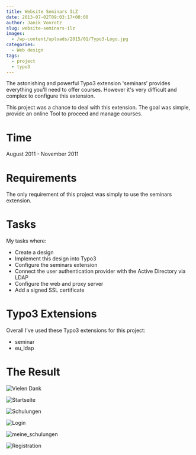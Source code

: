 ```yaml
---
title: Website Seminars ILZ
date: 2013-07-02T09:03:17+00:00
author: Janik Vonrotz
slug: website-seminars-ilz
images:
  - /wp-content/uploads/2015/01/Typo3-Logo.jpg
categories:
  - Web design
tags:
  - project
  - typo3
---
```

The astonishing and powerful Typo3 extension 'seminars' provides everything you'll need to offer courses. However it's very difficult and complex to configure this extension.

This project was a chance to deal with this extension. The goal was simple, provide an online Tool to proceed and manage courses.
<!--more-->
# Time

August 2011 - November 2011

# Requirements

The only requirement of this project was simply to use the seminars extension.

# Tasks

My tasks where:

* Create a design
* Implement this design into Typo3
* Configure the seminars extension
* Connect the user authentication provider with the Active Directory via LDAP
* Configure the web and proxy server
* Add a signed SSL certificate


# Typo3 Extensions

Overall I've used these Typo3 extensions for this project:

* seminar
* eu_ldap

# The Result

![Vielen Dank](/wp-content/uploads/2013/07/Vielen-Dank.jpg)

![Startseite](/wp-content/uploads/2013/07/Startseite2.jpg)

![Schulungen](/wp-content/uploads/2013/07/Schulungen.jpg)

![Login](/wp-content/uploads/2013/07/Login.jpg)

![meine_schulungen](/wp-content/uploads/2013/07/meine_schulungen.jpg)

![Registration](/wp-content/uploads/2013/07/Registration.jpg)